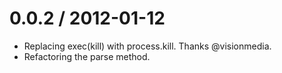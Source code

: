 
0.0.2 / 2012-01-12 
==================

  * Replacing exec(kill) with process.kill. Thanks @visionmedia.
  * Refactoring the parse method.
